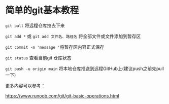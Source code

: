 # 简单的git基本教程

`git pull` 将远程仓库拉去下来

`git add *` 或 `git add 文件名、路径名` 将全部文件或文件添加到暂存区

`git commit -m 'message '`将暂存区内容正式保存

`git status`  查看当前git 仓库状态

`git push -u origin main` 将本地仓库推送到远程GitHub上(建议push之前先pull一下)



更多内容可以参考：

https://www.runoob.com/git/git-basic-operations.html